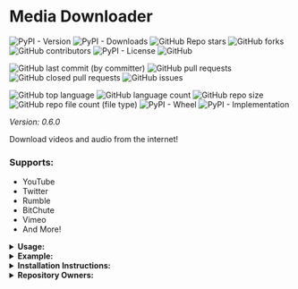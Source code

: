 # Media Downloader

![PyPI - Version](https://img.shields.io/pypi/v/media-downloader)
![PyPI - Downloads](https://img.shields.io/pypi/dd/media-downloader)
![GitHub Repo stars](https://img.shields.io/github/stars/Knuckles-Team/media-downloader)
![GitHub forks](https://img.shields.io/github/forks/Knuckles-Team/media-downloader)
![GitHub contributors](https://img.shields.io/github/contributors/Knuckles-Team/media-downloader)
![PyPI - License](https://img.shields.io/pypi/l/media-downloader)
![GitHub](https://img.shields.io/github/license/Knuckles-Team/media-downloader)

![GitHub last commit (by committer)](https://img.shields.io/github/last-commit/Knuckles-Team/media-downloader)
![GitHub pull requests](https://img.shields.io/github/issues-pr/Knuckles-Team/media-downloader)
![GitHub closed pull requests](https://img.shields.io/github/issues-pr-closed/Knuckles-Team/media-downloader)
![GitHub issues](https://img.shields.io/github/issues/Knuckles-Team/media-downloader)

![GitHub top language](https://img.shields.io/github/languages/top/Knuckles-Team/media-downloader)
![GitHub language count](https://img.shields.io/github/languages/count/Knuckles-Team/media-downloader)
![GitHub repo size](https://img.shields.io/github/repo-size/Knuckles-Team/media-downloader)
![GitHub repo file count (file type)](https://img.shields.io/github/directory-file-count/Knuckles-Team/media-downloader)
![PyPI - Wheel](https://img.shields.io/pypi/wheel/media-downloader)
![PyPI - Implementation](https://img.shields.io/pypi/implementation/media-downloader)

*Version: 0.6.0*

Download videos and audio from the internet!

### Supports:
- YouTube
- Twitter
- Rumble
- BitChute
- Vimeo
- And More!

<details>
  <summary><b>Usage:</b></summary>

| Short Flag | Long Flag   | Description                                 |
|------------|-------------|---------------------------------------------|
| -h         | --help      | See usage                                   |
| -a         | --audio     | Download audio only                         |
| -c         | --channel   | YouTube Channel/User - Downloads all videos |
| -f         | --file      | File with video links                       |
| -l         | --links     | Comma separated links                       |
| -d         | --directory | Location to save videos                     |

</details>

<details>
  <summary><b>Example:</b></summary>

```bash
media-downloader --file "C:\Users\videos.txt" --directory "C:\Users\Downloads" --channel "WhiteHouse" --links "URL1,URL2,URL3"
```

</details>

<details>
  <summary><b>Installation Instructions:</b></summary>

Install Python Package

```bash
python -m pip install media-downloader
```
</details>

<details>
  <summary><b>Repository Owners:</b></summary>


<img width="100%" height="180em" src="https://github-readme-stats.vercel.app/api?username=Knucklessg1&show_icons=true&hide_border=true&&count_private=true&include_all_commits=true" />

![GitHub followers](https://img.shields.io/github/followers/Knucklessg1)
![GitHub User's stars](https://img.shields.io/github/stars/Knucklessg1)
</details>
